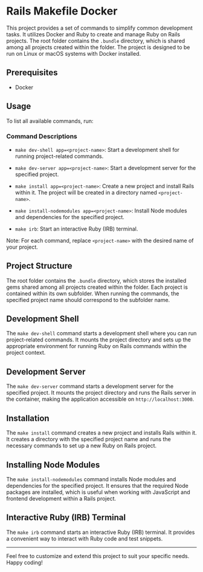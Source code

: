 # Rails Makefile Docker

This project provides a set of commands to simplify common development tasks. It utilizes Docker and Ruby to create and manage Ruby on Rails projects. The root folder contains the `.bundle` directory, which is shared among all projects created within the folder. The project is designed to be run on Linux or macOS systems with Docker installed.

## Prerequisites

- Docker

## Usage

To list all available commands, run:


### Command Descriptions

- `make dev-shell app=<project-name>`: Start a development shell for running project-related commands.

- `make dev-server app=<project-name>`: Start a development server for the specified project.

- `make install app=<project-name>`: Create a new project and install Rails within it. The project will be created in a directory named `<project-name>`.

- `make install-nodemodules app=<project-name>`: Install Node modules and dependencies for the specified project.

- `make irb`: Start an interactive Ruby (IRB) terminal.

Note: For each command, replace `<project-name>` with the desired name of your project.

## Project Structure

The root folder contains the `.bundle` directory, which stores the installed gems shared among all projects created within the folder. Each project is contained within its own subfolder. When running the commands, the specified project name should correspond to the subfolder name.

## Development Shell

The `make dev-shell` command starts a development shell where you can run project-related commands. It mounts the project directory and sets up the appropriate environment for running Ruby on Rails commands within the project context.

## Development Server

The `make dev-server` command starts a development server for the specified project. It mounts the project directory and runs the Rails server in the container, making the application accessible on `http://localhost:3000`.

## Installation

The `make install` command creates a new project and installs Rails within it. It creates a directory with the specified project name and runs the necessary commands to set up a new Ruby on Rails project.

## Installing Node Modules

The `make install-nodemodules` command installs Node modules and dependencies for the specified project. It ensures that the required Node packages are installed, which is useful when working with JavaScript and frontend development within a Rails project.

## Interactive Ruby (IRB) Terminal

The `make irb` command starts an interactive Ruby (IRB) terminal. It provides a convenient way to interact with Ruby code and test snippets.

---

Feel free to customize and extend this project to suit your specific needs. Happy coding!
